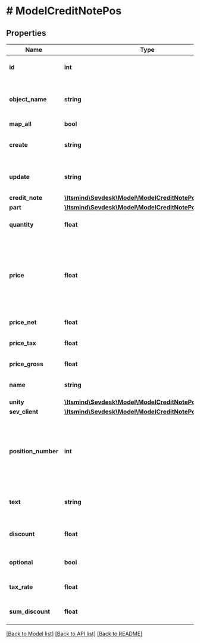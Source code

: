 # # ModelCreditNotePos

## Properties

Name | Type | Description | Notes
------------ | ------------- | ------------- | -------------
**id** | **int** | The creditNote position id. | [optional] [readonly]
**object_name** | **string** | The creditNote position object name | [default to 'CreditNotePos']
**map_all** | **bool** |  |
**create** | **string** | Date of creditNote position creation | [optional] [readonly]
**update** | **string** | Date of last creditNote position update | [optional] [readonly]
**credit_note** | [**\Itsmind\Sevdesk\Model\ModelCreditNotePosCreditNote**](ModelCreditNotePosCreditNote.md) |  | [optional]
**part** | [**\Itsmind\Sevdesk\Model\ModelCreditNotePosPart**](ModelCreditNotePosPart.md) |  | [optional]
**quantity** | **float** | Quantity of the article/part |
**price** | **float** | Price of the article/part. Is either gross or net, depending on the sevdesk account setting. | [optional]
**price_net** | **float** | Net price of the part | [optional] [readonly]
**price_tax** | **float** | Tax on the price of the part | [optional]
**price_gross** | **float** | Gross price of the part | [optional]
**name** | **string** | Name of the article/part. | [optional]
**unity** | [**\Itsmind\Sevdesk\Model\ModelCreditNotePosUnity**](ModelCreditNotePosUnity.md) |  |
**sev_client** | [**\Itsmind\Sevdesk\Model\ModelCreditNotePosSevClient**](ModelCreditNotePosSevClient.md) |  | [optional]
**position_number** | **int** | Position number of your position. Can be used to creditNote multiple positions. | [optional]
**text** | **string** | A text describing your position. | [optional]
**discount** | **float** | An optional discount of the position. | [optional]
**optional** | **bool** | Defines if the position is optional. | [optional]
**tax_rate** | **float** | Tax rate of the position. |
**sum_discount** | **float** | Discount sum of the position | [optional] [readonly]

[[Back to Model list]](../../README.md#models) [[Back to API list]](../../README.md#endpoints) [[Back to README]](../../README.md)
